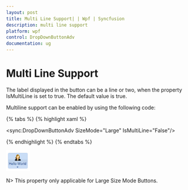 ```yaml
---
layout: post
title: Multi Line Support| | Wpf | Syncfusion
description: multi line support
platform: wpf
control: DropDownButtonAdv
documentation: ug
---
```


# Multi Line Support

The label displayed in the button can be a line or two, when the property IsMultiLine is set to true. The default value is true.

Multiline support can be enabled by using the following code:


{% tabs %}
{% highlight xaml %}

<sync:DropDownButtonAdv SizeMode="Large" IsMultiLine="False"/>

{% endhighlight %}
{% endtabs %}

![](Multi-Line-Support_images/Multi-Line-Support_img1.png)



N> This property only applicable for Large Size Mode Buttons.



